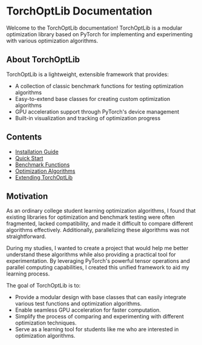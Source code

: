 # TorchOptLib Documentation

Welcome to the TorchOptLib documentation! TorchOptLib is a modular optimization library based on PyTorch for implementing and experimenting with various optimization algorithms.

## About TorchOptLib

TorchOptLib is a lightweight, extensible framework that provides:

- A collection of classic benchmark functions for testing optimization algorithms
- Easy-to-extend base classes for creating custom optimization algorithms
- GPU acceleration support through PyTorch's device management
- Built-in visualization and tracking of optimization progress

## Contents

- [Installation Guide](installation.md)
- [Quick Start](quick_start.md)
- [Benchmark Functions](benchmarks.md)
- [Optimization Algorithms](algorithms.md)
- [Extending TorchOptLib](extending.md)

## Motivation

As an ordinary college student learning optimization algorithms, I found that existing libraries for optimization and benchmark testing were often fragmented, lacked compatibility, and made it difficult to compare different algorithms effectively. Additionally, parallelizing these algorithms was not straightforward.

During my studies, I wanted to create a project that would help me better understand these algorithms while also providing a practical tool for experimentation. By leveraging PyTorch's powerful tensor operations and parallel computing capabilities, I created this unified framework to aid my learning process.

The goal of TorchOptLib is to:

- Provide a modular design with base classes that can easily integrate various test functions and optimization algorithms.
- Enable seamless GPU acceleration for faster computation.
- Simplify the process of comparing and experimenting with different optimization techniques.
- Serve as a learning tool for students like me who are interested in optimization algorithms.
